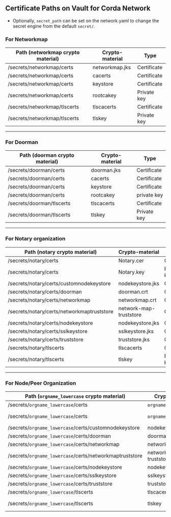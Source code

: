 Certificate Paths on Vault for Corda Network
---------------------------------------------

* Optionally, `secret_path` can be set on the network.yaml to change the secret engine from the default `secret/`.

### For Networkmap 

| Path (networkmap crypto material) | Crypto-material         | Type        |
|-----------------------------------|-------------------------|-------------|
| /secrets/networkmap/certs         | networkmap.jks          | Certificate |
| /secrets/networkmap/certs         | cacerts                 | Certificate |
| /secrets/networkmap/certs         | keystore                | Certificate |
| /secrets/networkmap/certs         | rootcakey               | Private key |
| /secrets/networkmap/tlscerts      | tlscacerts              | Certificate |
| /secrets/networkmap/tlscerts      | tlskey                  | Private key |

----
### For Doorman 

| Path (doorman crypto material) | Crypto-material         | Type        |
|--------------------------------|-------------------------|-------------|
| /secrets/doorman/certs         | doorman.jks             | Certificate |
| /secrets/doorman/certs         | cacerts                 | Certificate |
| /secrets/doorman/certs         | keystore                | Certificate |
| /secrets/doorman/certs         | rootcakey               | private key |
| /secrets/doorman/tlscerts      | tlscacerts              | Certificate |
| /secrets/doorman/tlscerts      | tlskey                  | Private key |

-----
### For Notary organization 

| Path (notary crypto material)              | Crypto-material        | Type        |
|--------------------------------------------|------------------------|-------------|
| /secrets/notary/certs                      | Notary.cer             | Certificate |
| /secrets/notary/certs                      | Notary.key             | Private key |
| /secrets/notary/certs/customnodekeystore   | nodekeystore.jks       | Certificate |
| /secrets/notary/certs/doorman              | doorman.crt            | Certificate |
| /secrets/notary/certs/networkmap           | networkmap.crt         | Certificate |
| /secrets/notary/certs/networkmaptruststore | network-map-truststore | Certificate |
| /secrets/notary/certs/nodekeystore         | nodekeystore.jks       | Certificate |
| /secrets/notary/certs/sslkeystore          | sslkeystore.jks        | Certificate |
| /secrets/notary/certs/truststore           | truststore.jks         | Certificate |
| /secrets/notary/tlscerts                   | tlscacerts             | Certificate |
| /secrets/notary/tlscerts                   | tlskey                 | Private key |

-----

### For Node/Peer Organization 

| Path (`orgname_lowercase` crypto material)              | Crypto-material        | Type        |
|--------------------------------------------------|------------------------|-------------|
| /secrets/`orgname_lowercase`/certs                      | `orgname_lowercase`.cer       | Certificate |
| /secrets/`orgname_lowercase`/certs                      | `orgname_lowercase`.key       | Private key |
| /secrets/`orgname_lowercase`/certs/customnodekeystore   | nodekeystore.jks       | Certificate |
| /secrets/`orgname_lowercase`/certs/doorman              | doorman.crt            | Certificate |
| /secrets/`orgname_lowercase`/certs/networkmap           | networkmap.crt         | Certificate |
| /secrets/`orgname_lowercase`/certs/networkmaptruststore | network-map-truststore | Certificate |
| /secrets/`orgname_lowercase`/certs/nodekeystore         | nodekeystore.jks       | Certificate |
| /secrets/`orgname_lowercase`/certs/sslkeystore          | sslkeystore.jks        | Certificate |
| /secrets/`orgname_lowercase`/certs/truststore           | truststore.jks         | Certificate |
| /secrets/`orgname_lowercase`/tlscerts                   | tlscacerts             | Certificate |
| /secrets/`orgname_lowercase`/tlscerts                   | tlskey                 | Private key |